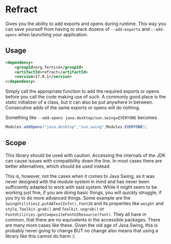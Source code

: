# Refract

Gives you the ability to add exports and opens during runtime. This way you can save yourself from having to stack
dozens of `--add-exports` and `--add-opens` when launching your application.

## Usage

```xml
<dependency>
    <groupId>org.fernice</groupId>
    <artifactId>refract</artifactId>
    <version>17.0.1</version>
</dependency>
```

Simply call the appropriate function to add the required exports or opens before you call the code making use of such.
A commonly good place is the static initializer of a class, but it can also be put anywhere in between. Consecutive
adds of the same exports or opens will do nothing.

Something like `--add-opens java.desktop/sun.swing=EVERYONE` becomes

```java
Modules.addOpens("java.desktop","sun.swing",Modules.EVERYONE);
```

## Scope

This library should be used with caution. Accessing the internals of the JDK can cause issues with compatibility down
the line. In most cases there are better alternatives, which should be used instead.

This is, however, not the cases when it comes to Java Swing, as it was never designed with the module system in mind and
has never been sufficiently adapted to work with said system. While it might seem to be working just fine, if you are
doing basic things, you will quickly struggle, if you try to do more advanced things. Some example are
the `SwingUtilities2.putAATextInfo()`, `Font2D` and its properties like `weight` and `style`, `Toolkit.grab()` and
`Toolkit.ungrab()` or `FontUtilities.getCompositeFontUIResource(font)`. They all have in common, that there are no
equivalents in the accessible packages. There are many more cases like these. Given the old age of Java Swing, this is
probably never going to change BUT no change also means that using a library like this cannot do harm :)